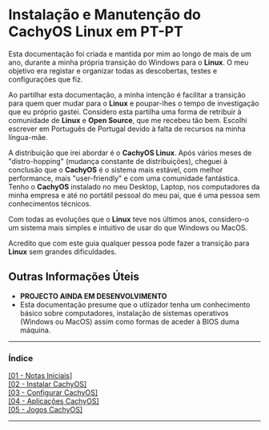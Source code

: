 # Instalação e Manutenção do CachyOS Linux em PT-PT

Esta documentação foi criada e mantida por mim ao longo de mais de um ano, durante a minha própria transição do Windows para o **Linux**. O meu objetivo era registar e organizar todas as descobertas, testes e configurações que fiz.

Ao partilhar esta documentação, a minha intenção é facilitar a transição para quem quer mudar para o **Linux** e poupar-lhes o tempo de investigação que eu próprio gastei. Considero esta partilha uma forma de retribuir à comunidade de **Linux** e **Open Source**, que me recebeu tão bem. Escolhi escrever em Português de Portugal devido à falta de recursos na minha língua-mãe.

A distribuição que irei abordar é o **CachyOS Linux**. Após vários meses de "distro-hopping" (mudança constante de distribuições), cheguei à conclusão que o **CachyOS** é o sistema mais estável, com melhor performance, mais "user-friendly" e com uma comunidade fantástica. Tenho o **CachyOS** instalado no meu Desktop, Laptop, nos computadores da minha empresa e até no portátil pessoal do meu pai, que é uma pessoa sem conhecimentos técnicos.

Com todas as evoluções que o **Linux** teve nos últimos anos, considero-o um sistema mais simples e intuitivo de usar do que Windows ou MacOS.

Acredito que com este guia qualquer pessoa pode fazer a transição para **Linux** sem grandes dificuldades.

## Outras Informações Úteis
- **PROJECTO AINDA EM DESENVOLVIMENTO**
- Esta documentação presume que o utlizador tenha um conhecimento básico sobre computadores, instalação de sistemas operativos (Windows ou MacOS) assim como formas de aceder à BIOS duma máquina.

<hr>
<h3>Índice </h3>
<a href="https://github.com/DarKouto/guia-instalacao-linux-pt-pt/blob/main/01-Notas-Iniciais.md">[01 - Notas Iniciais]</a><br>
<a href="https://github.com/DarKouto/guia-instalacao-linux-pt-pt/blob/main/02-Instalar-CachyOS.md">[02 - Instalar CachyOS]</a><br>
<a href="https://github.com/DarKouto/guia-instalacao-linux-pt-pt/blob/main/03-Configurar-CachyOS.md">[03 - Configurar CachyOS]</a><br>
<a href="https://github.com/DarKouto/guia-instalacao-linux-pt-pt/blob/main/04-Aplicacoes-CachyOS.md">[04 - Aplicações CachyOS]</a><br>
<a href="https://github.com/DarKouto/guia-instalacao-linux-pt-pt/blob/main/05-Jogos-CachyOS.md">[05 - Jogos CachyOS]</a>
<hr>
